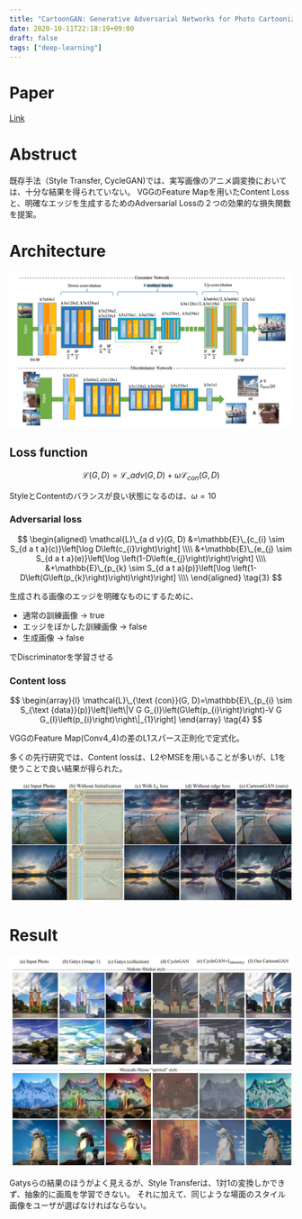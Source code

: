 ```yaml
---
title: "CartoonGAN: Generative Adversarial Networks for Photo Cartoonization"
date: 2020-10-11T22:18:19+09:00
draft: false
tags: ["deep-learning"]
---
```


# Paper
[Link](https://openaccess.thecvf.com/content_cvpr_2018/papers/Chen_CartoonGAN_Generative_Adversarial_CVPR_2018_paper.pdf)

# Abstruct
既存手法（Style Transfer, CycleGAN)では、実写画像のアニメ調変換においては、十分な結果を得られていない。
VGGのFeature Mapを用いたContent Lossと、明確なエッジを生成するためのAdversarial Lossの２つの効果的な損失関数を提案。

# Architecture
![arch](arch.jpg)

## Loss function
$$
\mathcal{L}(G, D)=\mathcal{L}\_{a d v}(G, D)+\omega \mathcal{L}_{c o n}(G, D) \tag{2}
$$

StyleとContentのバランスが良い状態になるのは、$\omega=10$

### Adversarial loss
$$
\begin{aligned}
\mathcal{L}\_{a d v}(G, D) &=\mathbb{E}\_{c_{i} \sim S_{d a t a}(c)}\left[\log D\left(c_{i}\right)\right] \\\\
&+\mathbb{E}\_{e_{j} \sim S_{d a t a}(e)}\left[\log \left(1-D\left(e_{j}\right)\right)\right] \\\\
&+\mathbb{E}\_{p_{k} \sim S_{d a t a}(p)}\left[\log \left(1-D\left(G\left(p_{k}\right)\right)\right)\right] \\\\
\end{aligned}
\tag{3}
$$

生成される画像のエッジを明確なものにするために、
- 通常の訓練画像 → true
- エッジをぼかした訓練画像 → false
- 生成画像 → false

でDiscriminatorを学習させる

### Content loss

$$
\begin{array}{l}
\mathcal{L}\_{\text {con}}(G, D)=\mathbb{E}\_{p_{i} \sim S_{\text {data}}(p)}\left[\left\|V G G_{l}\left(G\left(p_{i}\right)\right)-V G G_{l}\left(p_{i}\right)\right\|_{1}\right]
\end{array}
\tag{4}
$$

VGGのFeature Map(Conv4_4)の差のL1スパース正則化で定式化。

多くの先行研究では、Content lossは、L2やMSEを用いることが多いが、L1を使うことで良い結果が得られた。

![loss](loss.jpg)

# Result
![result](result.jpg)

Gatysらの結果のほうがよく見えるが、Style Transferは、1対1の変換しかできず、抽象的に画風を学習できない。
それに加えて、同じような場面のスタイル画像をユーザが選ばなければならない。
